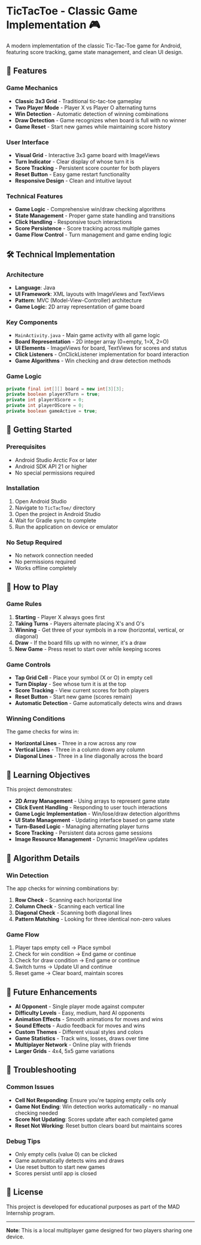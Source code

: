 # TicTacToe - Classic Game Implementation 🎮

A modern implementation of the classic Tic-Tac-Toe game for Android, featuring score tracking, game state management, and clean UI design.

## 📱 Features

### Game Mechanics
- **Classic 3x3 Grid** - Traditional tic-tac-toe gameplay
- **Two Player Mode** - Player X vs Player O alternating turns
- **Win Detection** - Automatic detection of winning combinations
- **Draw Detection** - Game recognizes when board is full with no winner
- **Game Reset** - Start new games while maintaining score history

### User Interface
- **Visual Grid** - Interactive 3x3 game board with ImageViews
- **Turn Indicator** - Clear display of whose turn it is
- **Score Tracking** - Persistent score counter for both players
- **Reset Button** - Easy game restart functionality
- **Responsive Design** - Clean and intuitive layout

### Technical Features
- **Game Logic** - Comprehensive win/draw checking algorithms
- **State Management** - Proper game state handling and transitions
- **Click Handling** - Responsive touch interactions
- **Score Persistence** - Score tracking across multiple games
- **Game Flow Control** - Turn management and game ending logic

## 🛠️ Technical Implementation

### Architecture
- **Language**: Java
- **UI Framework**: XML layouts with ImageViews and TextViews
- **Pattern**: MVC (Model-View-Controller) architecture
- **Game Logic**: 2D array representation of game board

### Key Components
- `MainActivity.java` - Main game activity with all game logic
- **Board Representation** - 2D integer array (0=empty, 1=X, 2=O)
- **UI Elements** - ImageViews for board, TextViews for scores and status
- **Click Listeners** - OnClickListener implementation for board interaction
- **Game Algorithms** - Win checking and draw detection methods

### Game Logic
```java
private final int[][] board = new int[3][3];
private boolean playerXTurn = true;
private int playerXScore = 0;
private int playerOScore = 0;
private boolean gameActive = true;
```

## 🚀 Getting Started

### Prerequisites
- Android Studio Arctic Fox or later
- Android SDK API 21 or higher
- No special permissions required

### Installation
1. Open Android Studio
2. Navigate to `TicTacToe/` directory
3. Open the project in Android Studio
4. Wait for Gradle sync to complete
5. Run the application on device or emulator

### No Setup Required
- No network connection needed
- No permissions required
- Works offline completely

## 📖 How to Play

### Game Rules
1. **Starting** - Player X always goes first
2. **Taking Turns** - Players alternate placing X's and O's
3. **Winning** - Get three of your symbols in a row (horizontal, vertical, or diagonal)
4. **Draw** - If the board fills up with no winner, it's a draw
5. **New Game** - Press reset to start over while keeping scores

### Game Controls
- **Tap Grid Cell** - Place your symbol (X or O) in empty cell
- **Turn Display** - See whose turn it is at the top
- **Score Tracking** - View current scores for both players
- **Reset Button** - Start new game (scores remain)
- **Automatic Detection** - Game automatically detects wins and draws

### Winning Conditions
The game checks for wins in:
- **Horizontal Lines** - Three in a row across any row
- **Vertical Lines** - Three in a column down any column  
- **Diagonal Lines** - Three in a line diagonally across the board

## 🎯 Learning Objectives

This project demonstrates:
- **2D Array Management** - Using arrays to represent game state
- **Click Event Handling** - Responding to user touch interactions
- **Game Logic Implementation** - Win/lose/draw detection algorithms
- **UI State Management** - Updating interface based on game state
- **Turn-Based Logic** - Managing alternating player turns
- **Score Tracking** - Persistent data across game sessions
- **Image Resource Management** - Dynamic ImageView updates

## 🔧 Algorithm Details

### Win Detection
The app checks for winning combinations by:
1. **Row Check** - Scanning each horizontal line
2. **Column Check** - Scanning each vertical line  
3. **Diagonal Check** - Scanning both diagonal lines
4. **Pattern Matching** - Looking for three identical non-zero values

### Game Flow
1. Player taps empty cell → Place symbol
2. Check for win condition → End game or continue
3. Check for draw condition → End game or continue
4. Switch turns → Update UI and continue
5. Reset game → Clear board, maintain scores

## 🔧 Future Enhancements

- **AI Opponent** - Single player mode against computer
- **Difficulty Levels** - Easy, medium, hard AI opponents
- **Animation Effects** - Smooth animations for moves and wins
- **Sound Effects** - Audio feedback for moves and wins
- **Custom Themes** - Different visual styles and colors
- **Game Statistics** - Track wins, losses, draws over time
- **Multiplayer Network** - Online play with friends
- **Larger Grids** - 4x4, 5x5 game variations

## 🐛 Troubleshooting

### Common Issues
- **Cell Not Responding**: Ensure you're tapping empty cells only
- **Game Not Ending**: Win detection works automatically - no manual checking needed
- **Score Not Updating**: Scores update after each completed game
- **Reset Not Working**: Reset button clears board but maintains scores

### Debug Tips
- Only empty cells (value 0) can be clicked
- Game automatically detects wins and draws
- Use reset button to start new games
- Scores persist until app is closed

## 📄 License

This project is developed for educational purposes as part of the MAD Internship program.

---

**Note**: This is a local multiplayer game designed for two players sharing one device.
